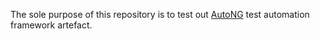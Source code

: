 The sole purpose of this repository is to test out <a href="https://github.com/ShwetankVashishtha/AutoNG">AutoNG</a> test automation framework artefact. 
